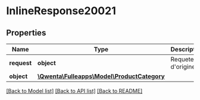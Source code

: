 # InlineResponse20021

## Properties
Name | Type | Description | Notes
------------ | ------------- | ------------- | -------------
**request** | **object** | Requete d&#x27;origine | [optional] 
**object** | [**\Qwenta\Fulleapps\Model\ProductCategory**](ProductCategory.md) |  | [optional] 

[[Back to Model list]](../../README.md#documentation-for-models) [[Back to API list]](../../README.md#documentation-for-api-endpoints) [[Back to README]](../../README.md)

